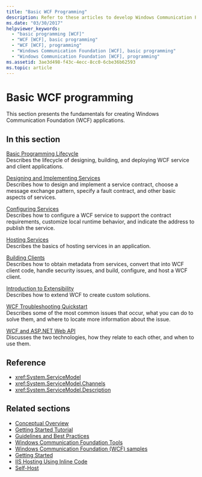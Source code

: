 ```yaml
---
title: "Basic WCF Programming"
description: Refer to these articles to develop Windows Communication Foundation applications, from the basic programming lifecycle to troubleshooting.
ms.date: "03/30/2017"
helpviewer_keywords:
  - "basic programming [WCF]"
  - "WCF [WCF], basic programming"
  - "WCF [WCF], programming"
  - "Windows Communication Foundation [WCF], basic programming"
  - "Windows Communication Foundation [WCF], programming"
ms.assetid: 3ae3d498-f43c-4ecc-8cc0-6cbe36b62593
ms.topic: article
---
```

# Basic WCF programming

This section presents the fundamentals for creating Windows Communication Foundation (WCF) applications.

## In this section

 [Basic Programming Lifecycle](basic-programming-lifecycle.md)\
 Describes the lifecycle of designing, building, and deploying WCF service and client applications.

 [Designing and Implementing Services](designing-and-implementing-services.md)\
 Describes how to design and implement a service contract, choose a message exchange pattern, specify a fault contract, and other basic aspects of services.

 [Configuring Services](configuring-services.md)\
 Describes how to configure a WCF service to support the contract requirements, customize local runtime behavior, and indicate the address to publish the service.

 [Hosting Services](hosting-services.md)\
 Describes the basics of hosting services in an application.

 [Building Clients](building-clients.md)\
 Describes how to obtain metadata from services, convert that into WCF client code, handle security issues, and build, configure, and host a WCF client.

 [Introduction to Extensibility](introduction-to-extensibility.md)\
 Describes how to extend WCF to create custom solutions.

 [WCF Troubleshooting Quickstart](wcf-troubleshooting-quickstart.md)\
 Describes some of the most common issues that occur, what you can do to solve them, and where to locate more information about the issue.

 [WCF and ASP.NET Web API](wcf-and-aspnet-web-api.md)\
 Discusses the two technologies, how they relate to each other, and when to use them.

## Reference

- <xref:System.ServiceModel>
- <xref:System.ServiceModel.Channels>
- <xref:System.ServiceModel.Description>

## Related sections

- [Conceptual Overview](conceptual-overview.md)
- [Getting Started Tutorial](getting-started-tutorial.md)
- [Guidelines and Best Practices](guidelines-and-best-practices.md)
- [Windows Communication Foundation Tools](tools.md)
- [Windows Communication Foundation (WCF) samples](./samples/index.md)
- [Getting Started](./samples/getting-started-sample.md)
- [IIS Hosting Using Inline Code](./samples/iis-hosting-using-inline-code.md)
- [Self-Host](./samples/self-host.md)
